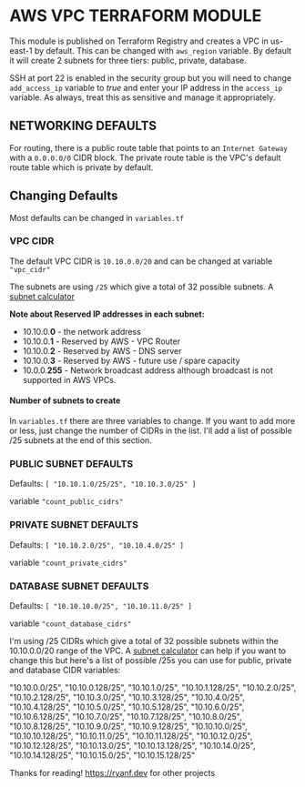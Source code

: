 # AWS VPC TERRAFORM MODULE

This module is published on Terraform Registry and creates a VPC in us-east-1 by default. This can be changed with `aws_region` variable. By default it will create 2 subnets for three tiers: public, private, database.

SSH at port 22 is enabled in the security group but you will need to change `add_access_ip` variable to *true* and enter your IP address in the `access_ip` variable. As always, treat this as sensitive and manage it appropriately.

## NETWORKING DEFAULTS

For routing, there is a public route table that points to an `Internet Gateway` with a `0.0.0.0/0` CIDR block. The private route table is the VPC's default route table which is private by default.

## Changing Defaults

Most defaults can be changed in `variables.tf`

### VPC CIDR

The default VPC CIDR is `10.10.0.0/20` and can be changed at variable `"vpc_cidr"`

The subnets are using `/25` which give a total of 32 possible subnets. A [subnet calculator](https://www.site24x7.com/tools/ipv4-subnetcalculator.html)

**Note about Reserved IP addresses in each subnet:**

- 10.10.0.**0** - the network address
- 10.10.0.**1** - Reserved by AWS - VPC Router
- 10.10.0.**2** - Reserved by AWS - DNS server
- 10.10.0.**3** - Reserved by AWS - future use / spare capacity
- 10.0.0.**255** - Network broadcast address although broadcast is not supported in AWS VPCs.

#### Number of subnets to create

In `variables.tf` there are three variables to change. If you want to add more or less, just change the number of CIDRs in the list. I'll add a list of possible /25 subnets at the end of this section.

### PUBLIC SUBNET DEFAULTS

Defaults: `[ "10.10.1.0/25/25", "10.10.3.0/25" ]`

variable `"count_public_cidrs"`

### PRIVATE SUBNET DEFAULTS

Defaults: `[ "10.10.2.0/25", "10.10.4.0/25" ]`

variable `"count_private_cidrs"`

### DATABASE SUBNET DEFAULTS

Defaults: `[ "10.10.10.0/25", "10.10.11.0/25" ]`

variable `"count_database_cidrs"`

I'm using /25 CIDRs which give a total of 32 possible subnets within the 10.10.0.0/20 range of the VPC. A [subnet calculator](https://www.site24x7.com/tools/ipv4-subnetcalculator.html) can help if you want to change this but here's a list of possible /25s you can use for public, private and database CIDR variables:

"10.10.0.0/25", "10.10.0.128/25", "10.10.1.0/25", "10.10.1.128/25", "10.10.2.0/25", "10.10.2.128/25", "10.10.3.0/25", "10.10.3.128/25", "10.10.4.0/25", "10.10.4.128/25", "10.10.5.0/25", "10.10.5.128/25", "10.10.6.0/25", "10.10.6.128/25", "10.10.7.0/25", "10.10.7.128/25", "10.10.8.0/25", "10.10.8.128/25", "10.10.9.0/25", "10.10.9.128/25", "10.10.10.0/25", "10.10.10.128/25", "10.10.11.0/25", "10.10.11.128/25", "10.10.12.0/25", "10.10.12.128/25", "10.10.13.0/25", "10.10.13.128/25", "10.10.14.0/25", "10.10.14.128/25", "10.10.15.0/25", "10.10.15.128/25"

Thanks for reading!
https://ryanf.dev for other projects